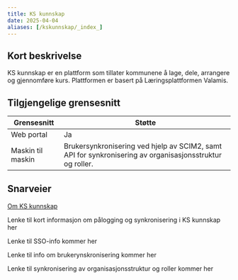 ```yaml
---
title: KS kunnskap
date: 2025-04-04
aliases: [/kskunnskap/_index_]
---
```

## Kort beskrivelse
KS kunnskap er en plattform som tillater kommunene å lage, dele, arrangere og gjennomføre kurs. Plattformen er basert på Læringsplattformen Valamis.

## Tilgjengelige grensesnitt
| Grensesnitt | Støtte |
|------|------|
| Web portal | Ja |
| Maskin til maskin | Brukersynkronisering ved hjelp av SCIM2, samt API for synkronisering av organisasjonsstruktur og roller. 


## Snarveier
[Om KS kunnskap](https://ksdigital.no/tjenestene/ks-laering/ny-laeringsplattform/)

Lenke til kort informasjon om pålogging og synkronisering i KS kunnskap her

Lenke til SSO-info kommer her

Lenke til info om brukerynskronisering kommer her

Lenke til synkronisering av organisasjonsstruktur og roller kommer her 
